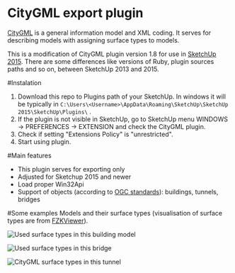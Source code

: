CityGML export plugin
=====================

[CityGML](http://www.citygml.org/) is a general information model and XML coding. It serves for describing models with assigning surface types to models. 

This is a modification of CityGML plugin version 1.8 for use in [SketchUp 2015](http://www.sketchup.com). There are some differences like versions of Ruby, plugin sources paths and so on, between SketchUp 2013 and 2015.


#Instalation

1. Download this repo to Plugins path of your SketchUp. In windows it will be typically in `C:\Users\<Username>\AppData\Roaming\SketchUp\SketchUp 2015\SketchUp\Plugins\` .
2. If the plugin is not visible in SketchUp, go to SketchUp menu WINDOWS -> PREFERENCES -> EXTENSION and check the CityGML plugin.
3. Check if setting "Extensions Policy" is "unrestricted".
4. Start using plugin.


#Main features

* This plugin serves for exporting only
* Adjusted for Sketchup 2015 and newer
* Load proper Win32Api
* Support of objects (according to [OGC standards](http://www.opengeospatial.org/standards/citygml)): buildings, tunnels, bridges
    

#Some examples
Models and their surface types (visualisation of surface types are from [FZKViewer](http://iai-typo3.iai.fzk.de/www-extern/index.php?id=1931)).

![Used surface types in this building model](https://cloud.githubusercontent.com/assets/18631402/21408406/39923984-c7d5-11e6-8605-ef718e1af12d.jpg "Used CityGML surface types in this building model")

![Used surface types in this bridge](https://cloud.githubusercontent.com/assets/18631402/21408593/27db4efa-c7d6-11e6-8ecc-61b8afe59fa0.jpg "Used CityGML surface types in this bridge")

![CityGML surface types in this tunnel](https://cloud.githubusercontent.com/assets/18631402/21408478/a21f27fa-c7d5-11e6-99b4-f9490a1c2301.jpg "CityGML surface types in this tunnel")
